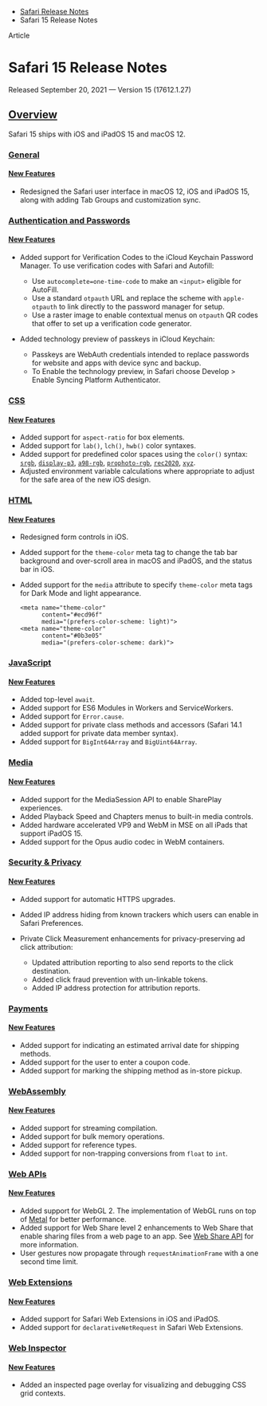 - [Safari Release Notes](https://developer.apple.com/documentation/safari-release-notes)
- Safari 15 Release Notes

Article

# Safari 15 Release Notes

Released September 20, 2021 — Version 15 (17612.1.27)

## [Overview](https://developer.apple.com/documentation/safari-release-notes/safari-15-release-notes#Overview)

Safari 15 ships with iOS and iPadOS 15 and macOS 12.

### [General](https://developer.apple.com/documentation/safari-release-notes/safari-15-release-notes#General)

#### [New Features](https://developer.apple.com/documentation/safari-release-notes/safari-15-release-notes#New-Features)

- Redesigned the Safari user interface in macOS 12, iOS and iPadOS 15, along with adding Tab Groups and customization sync.

### [Authentication and Passwords](https://developer.apple.com/documentation/safari-release-notes/safari-15-release-notes#Authentication-and-Passwords)

#### [New Features](https://developer.apple.com/documentation/safari-release-notes/safari-15-release-notes#New-Features)

- Added support for Verification Codes to the iCloud Keychain Password Manager. To use verification codes with Safari and Autofill:

  - Use `autocomplete=one-time-code` to make an `<input>` eligible for AutoFill.
  - Use a standard `otpauth` URL and replace the scheme with `apple-otpauth` to link directly to the password manager for setup.
  - Use a raster image to enable contextual menus on `otpauth` QR codes that offer to set up a verification code generator.
- Added technology preview of passkeys in iCloud Keychain:

  - Passkeys are WebAuth credentials intended to replace passwords for website and apps with device sync and backup.
  - To Enable the technology preview, in Safari choose Develop > Enable Syncing Platform Authenticator.

### [CSS](https://developer.apple.com/documentation/safari-release-notes/safari-15-release-notes#CSS)

#### [New Features](https://developer.apple.com/documentation/safari-release-notes/safari-15-release-notes#New-Features)

- Added support for `aspect-ratio` for box elements.
- Added support for `lab()`, `lch()`, `hwb()` color syntaxes.
- Added support for predefined color spaces using the `color()` syntax: [`srgb`](https://drafts.csswg.org/css-color-4/#valdef-color-srgb), [`display-p3`](https://drafts.csswg.org/css-color-4/#valdef-color-display-p3), [`a98-rgb`](https://drafts.csswg.org/css-color-4/#valdef-color-a98-rgb), [`prophoto-rgb`](https://drafts.csswg.org/css-color-4/#valdef-color-prophoto-rgb), [`rec2020`](https://drafts.csswg.org/css-color-4/#valdef-color-rec2020), [`xyz`](https://drafts.csswg.org/css-color-4/#valdef-color-xyz).
- Adjusted environment variable calculations where appropriate to adjust for the safe area of the new iOS design.

### [HTML](https://developer.apple.com/documentation/safari-release-notes/safari-15-release-notes#HTML)

#### [New Features](https://developer.apple.com/documentation/safari-release-notes/safari-15-release-notes#New-Features)

- Redesigned form controls in iOS.
- Added support for the `theme-color` meta tag to change the tab bar background and over-scroll area in macOS and iPadOS, and the status bar in iOS.
- Added support for the `media` attribute to specify `theme-color` meta tags for Dark Mode and light appearance.

  ```
  <meta name="theme-color" 
        content="#ecd96f" 
        media="(prefers-color-scheme: light)">
  <meta name="theme-color" 
        content="#0b3e05" 
        media="(prefers-color-scheme: dark)">
  ```

### [JavaScript](https://developer.apple.com/documentation/safari-release-notes/safari-15-release-notes#JavaScript)

#### [New Features](https://developer.apple.com/documentation/safari-release-notes/safari-15-release-notes#New-Features)

- Added top-level `await`.
- Added support for ES6 Modules in Workers and ServiceWorkers.
- Added support for `Error.cause`.
- Added support for private class methods and accessors (Safari 14.1 added support for private data member syntax).
- Added support for `BigInt64Array` and `BigUint64Array`.

### [Media](https://developer.apple.com/documentation/safari-release-notes/safari-15-release-notes#Media)

#### [New Features](https://developer.apple.com/documentation/safari-release-notes/safari-15-release-notes#New-Features)

- Added support for the MediaSession API to enable SharePlay experiences.
- Added Playback Speed and Chapters menus to built-in media controls.
- Added hardware accelerated VP9 and WebM in MSE on all iPads that support iPadOS 15.
- Added support for the Opus audio codec in WebM containers.

### [Security & Privacy](https://developer.apple.com/documentation/safari-release-notes/safari-15-release-notes#Security--Privacy)

#### [New Features](https://developer.apple.com/documentation/safari-release-notes/safari-15-release-notes#New-Features)

- Added support for automatic HTTPS upgrades.
- Added IP address hiding from known trackers which users can enable in Safari Preferences.
- Private Click Measurement enhancements for privacy-preserving ad click attribution:

  - Updated attribution reporting to also send reports to the click destination.
  - Added click fraud prevention with un-linkable tokens.
  - Added IP address protection for attribution reports.

### [Payments](https://developer.apple.com/documentation/safari-release-notes/safari-15-release-notes#Payments)

#### [New Features](https://developer.apple.com/documentation/safari-release-notes/safari-15-release-notes#New-Features)

- Added support for indicating an estimated arrival date for shipping methods.
- Added support for the user to enter a coupon code.
- Added support for marking the shipping method as in-store pickup.

### [WebAssembly](https://developer.apple.com/documentation/safari-release-notes/safari-15-release-notes#WebAssembly)

#### [New Features](https://developer.apple.com/documentation/safari-release-notes/safari-15-release-notes#New-Features)

- Added support for streaming compilation.
- Added support for bulk memory operations.
- Added support for reference types.
- Added support for non-trapping conversions from `float` to `int`.

### [Web APIs](https://developer.apple.com/documentation/safari-release-notes/safari-15-release-notes#Web-APIs)

#### [New Features](https://developer.apple.com/documentation/safari-release-notes/safari-15-release-notes#New-Features)

- Added support for WebGL 2. The implementation of WebGL runs on top of [Metal](https://developer.apple.com/documentation/Metal) for better performance.
- Added support for Web Share level 2 enhancements to Web Share that enable sharing files from a web page to an app. See [Web Share API](https://w3c.github.io/web-share/) for more information.
- User gestures now propagate through `requestAnimationFrame` with a one second time limit.

### [Web Extensions](https://developer.apple.com/documentation/safari-release-notes/safari-15-release-notes#Web-Extensions)

#### [New Features](https://developer.apple.com/documentation/safari-release-notes/safari-15-release-notes#New-Features)

- Added support for Safari Web Extensions in iOS and iPadOS.
- Added support for `declarativeNetRequest` in Safari Web Extensions.

### [Web Inspector](https://developer.apple.com/documentation/safari-release-notes/safari-15-release-notes#Web-Inspector)

#### [New Features](https://developer.apple.com/documentation/safari-release-notes/safari-15-release-notes#New-Features)

- Added an inspected page overlay for visualizing and debugging CSS grid contexts.

